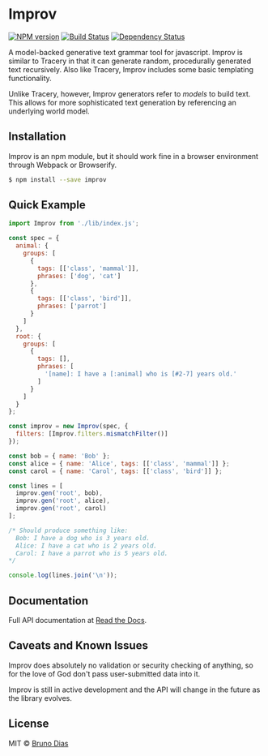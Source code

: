 # Improv

[![NPM version][npm-image]][npm-url] [![Build Status][travis-image]][travis-url] [![Dependency Status](https://david-dm.org/sequitur/improv.svg)](https://david-dm.org/sequitur/improv)

A model-backed generative text grammar tool for javascript. Improv is similar to Tracery in that it can generate random, procedurally generated text recursively. Also like Tracery, Improv includes some basic templating functionality.

Unlike Tracery, however, Improv generators refer to *models* to build text. This allows for more sophisticated text generation by referencing an underlying world model.

## Installation

Improv is an npm module, but it should work fine in a browser environment through Webpack or Browserify.

```sh
$ npm install --save improv
```

## Quick Example

```js
import Improv from './lib/index.js';

const spec = {
  animal: {
    groups: [
      {
        tags: [['class', 'mammal']],
        phrases: ['dog', 'cat']
      },
      {
        tags: [['class', 'bird']],
        phrases: ['parrot']
      }
    ]
  },
  root: {
    groups: [
      {
        tags: [],
        phrases: [
          '[name]: I have a [:animal] who is [#2-7] years old.'
        ]
      }
    ]
  }
};

const improv = new Improv(spec, {
  filters: [Improv.filters.mismatchFilter()]
});

const bob = { name: 'Bob' };
const alice = { name: 'Alice', tags: [['class', 'mammal']] };
const carol = { name: 'Carol', tags: [['class', 'bird']] };

const lines = [
  improv.gen('root', bob),
  improv.gen('root', alice),
  improv.gen('root', carol)
];

/* Should produce something like:
  Bob: I have a dog who is 3 years old.
  Alice: I have a cat who is 2 years old.
  Carol: I have a parrot who is 5 years old.
*/

console.log(lines.join('\n'));
```

## Documentation

Full API documentation at [Read the Docs].

## Caveats and Known Issues

Improv does absolutely no validation or security checking of anything, so for the love of God don't pass user-submitted data into it.

Improv is still in active development and the API will change in the future as the library evolves.

## License

MIT © [Bruno Dias](http://segue.pw/)


[npm-image]: https://badge.fury.io/js/improv.svg
[npm-url]: https://npmjs.org/package/improv
[travis-image]: https://travis-ci.org/sequitur/improv.svg?branch=master
[travis-url]: https://travis-ci.org/sequitur/improv
[daviddm-image]: https://david-dm.org/sequitur/improv.svg?theme=shields.io
[daviddm-url]: https://david-dm.org/sequitur/improv
[Read the Docs]:http://improv.readthedocs.org/en/latest/
